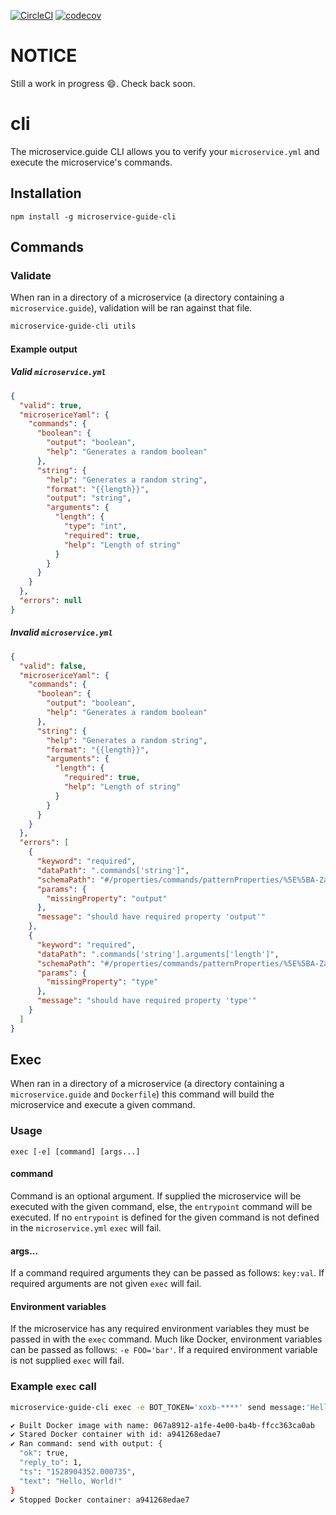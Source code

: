 [![CircleCI](https://circleci.com/gh/microservices/microservice-cli.svg?style=svg)](https://circleci.com/gh/microservices/microservice-cli)
[![codecov](https://codecov.io/gh/microservices/microservice-cli/branch/master/graph/badge.svg)](https://codecov.io/gh/microservice/microservice-cli)

# NOTICE
Still a work in progress :smile:. Check back soon.

# cli
The microservice.guide CLI allows you to verify your `microservice.yml` and execute the microservice's commands.

## Installation
`npm install -g microservice-guide-cli`

## Commands
### Validate
When ran in a directory of a microservice (a directory containing a `microservice.guide`), validation will be ran against that file.
```sh
microservice-guide-cli utils
```
#### Example output
##### Valid `microservice.yml`
```json
{
  "valid": true,
  "microsericeYaml": {
    "commands": {
      "boolean": {
        "output": "boolean",
        "help": "Generates a random boolean"
      },
      "string": {
        "help": "Generates a random string",
        "format": "{{length}}",
        "output": "string",
        "arguments": {
          "length": {
            "type": "int",
            "required": true,
            "help": "Length of string"
          }
        }
      }
    }
  },
  "errors": null
}
```
##### Invalid `microservice.yml`
```json
{
  "valid": false,
  "microsericeYaml": {
    "commands": {
      "boolean": {
        "output": "boolean",
        "help": "Generates a random boolean"
      },
      "string": {
        "help": "Generates a random string",
        "format": "{{length}}",
        "arguments": {
          "length": {
            "required": true,
            "help": "Length of string"
          }
        }
      }
    }
  },
  "errors": [
    {
      "keyword": "required",
      "dataPath": ".commands['string']",
      "schemaPath": "#/properties/commands/patternProperties/%5E%5BA-Za-z%7C_%5D%2B%24/required",
      "params": {
        "missingProperty": "output"
      },
      "message": "should have required property 'output'"
    },
    {
      "keyword": "required",
      "dataPath": ".commands['string'].arguments['length']",
      "schemaPath": "#/properties/commands/patternProperties/%5E%5BA-Za-z%7C_%5D%2B%24/properties/arguments/patternProperties/%5E%5Cw%2B%24/required",
      "params": {
        "missingProperty": "type"
      },
      "message": "should have required property 'type'"
    }
  ]
}
```
## Exec
When ran in a directory of a microservice (a directory containing a `microservice.guide` and `Dockerfile`) this command will build
the microservice and execute a given command.
### Usage
```
exec [-e] [command] [args...]
```

#### command
Command is an optional argument. If supplied the microservice will be executed with the given command, else, the `entrypoint`
command will be executed. If no `entrypoint` is defined for the given command is not defined in the `microservice.yml` `exec`
will fail.

#### args...
If a command required arguments they can be passed as follows: `key:val`. If required arguments are not given `exec` will fail.

#### Environment variables
If the microservice has any required environment variables they must be passed in with the `exec` command. Much like Docker,
environment variables can be passed as follows: `-e FOO='bar'`. If a required environment variable is not supplied `exec` will fail.

### Example `exec` call
```sh
microservice-guide-cli exec -e BOT_TOKEN='xoxb-****' send message:'Hello, World!' to:CAFAF9C
```
```sh
✔ Built Docker image with name: 067a8912-a1fe-4e00-ba4b-ffcc363ca0ab
✔ Stared Docker container with id: a941268edae7
✔ Ran command: send with output: {
  "ok": true,
  "reply_to": 1,
  "ts": "1528904352.000735",
  "text": "Hello, World!"
}
✔ Stopped Docker container: a941268edae7
```
